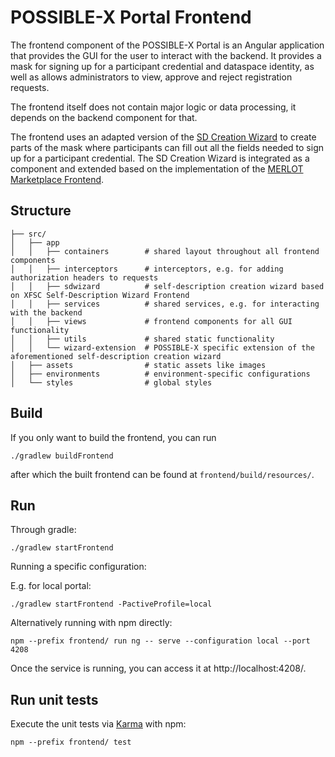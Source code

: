 # POSSIBLE-X Portal Frontend

The frontend component of the POSSIBLE-X Portal is an Angular application that provides the GUI for the user to interact with the backend.
It provides a mask for signing up for a participant credential and dataspace identity, as well as allows administrators to view, approve and reject registration requests.

The frontend itself does not contain major logic or data processing, it depends on the backend component for that.

The frontend uses an adapted version of the [SD Creation Wizard](https://gitlab.eclipse.org/eclipse/xfsc/self-description-tooling/sd-creation-wizard-frontend) to create parts of the
mask where participants can fill out all the fields needed to sign up for a participant credential. 
The SD Creation Wizard is integrated as a component and extended based on the implementation of the
[MERLOT Marketplace Frontend](https://github.com/merlot-education/marketplace-frontend).

## Structure

```
├── src/
│   ├── app
│   │   ├── containers        # shared layout throughout all frontend components
│   │   ├── interceptors      # interceptors, e.g. for adding authorization headers to requests
│   │   ├── sdwizard          # self-description creation wizard based on XFSC Self-Description Wizard Frontend
│   │   ├── services          # shared services, e.g. for interacting with the backend
│   │   ├── views             # frontend components for all GUI functionality 
│   │   ├── utils             # shared static functionality 
│   │   └── wizard-extension  # POSSIBLE-X specific extension of the aforementioned self-description creation wizard
│   ├── assets                # static assets like images
│   ├── environments          # environment-specific configurations
│   └── styles                # global styles
```

## Build

If you only want to build the frontend, you can run

```
./gradlew buildFrontend
```

after which the built frontend can be found at `frontend/build/resources/`.

## Run

Through gradle:

```
./gradlew startFrontend
```

Running a specific configuration:

E.g. for local portal:

```
./gradlew startFrontend -PactiveProfile=local
```

Alternatively running with npm directly:

```
npm --prefix frontend/ run ng -- serve --configuration local --port 4208
```

Once the service is running, you can access it at http://localhost:4208/.

## Run unit tests

Execute the unit tests via [Karma](https://karma-runner.github.io) with npm:

```
npm --prefix frontend/ test
```
